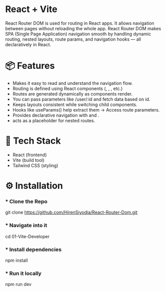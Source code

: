 # React + Vite

React Router DOM is used for routing in React apps. It allows navigation between pages without reloading the whole app. React Router DOM makes SPA (Single Page Application) navigation smooth by handling dynamic routing, nested layouts, route params, and navigation hooks — all declaratively in React.

# 📦 Features
- Makes it easy to read and understand the navigation flow.
- Routing is defined using React components (<Route>, <Routes>, <Link>, etc.)
- Routes are generated dynamically as components render.
- You can pass parameters like /user/:id and fetch data based on id.
- Keeps layouts consistent while switching child components.
- Hooks like useParams() help extract them -> Access route parameters.
- Provides declarative navigation with <Link> and <NavLink>.
- <Outlet /> acts as a placeholder for nested routes.


# 🚀 Tech Stack
- React (frontend)
- Vite (build tool)
- Tailwind CSS (styling)

  
# ⚙️ Installation
### * Clone the Repo
git clone https://github.com/HirenSiyodia/React-Router-Dom.git

### * Navigate into it
cd 01-Vite-Developer

### * Install dependencies
npm install

### * Run it locally
npm run dev


